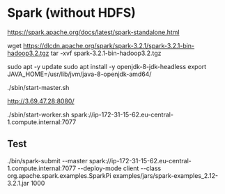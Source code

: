 # Spark (without HDFS)

https://spark.apache.org/docs/latest/spark-standalone.html


wget https://dlcdn.apache.org/spark/spark-3.2.1/spark-3.2.1-bin-hadoop3.2.tgz
tar -xvf spark-3.2.1-bin-hadoop3.2.tgz



sudo apt -y update
sudo apt install -y openjdk-8-jdk-headless
export JAVA_HOME=/usr/lib/jvm/java-8-openjdk-amd64/

./sbin/start-master.sh

http://3.69.47.28:8080/


./sbin/start-worker.sh spark://ip-172-31-15-62.eu-central-1.compute.internal:7077



## Test
./bin/spark-submit --master spark://ip-172-31-15-62.eu-central-1.compute.internal:7077 --deploy-mode client --class org.apache.spark.examples.SparkPi examples/jars/spark-examples_2.12-3.2.1.jar 1000